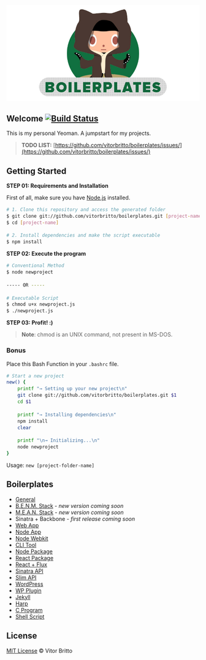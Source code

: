 ![Boilerplates Logo](logo-bp.jpg "Boilerplates")

## Welcome [![Build Status](https://travis-ci.org/vitorbritto/boilerplates.svg)](https://travis-ci.org/vitorbritto/boilerplates)

This is my personal Yeoman. A jumpstart for my projects.

> **TODO LIST:** [https://github.com/vitorbritto/boilerplates/issues/](https://github.com/vitorbritto/boilerplates/issues/)


## Getting Started

**STEP 01: Requirements and Installation**

First of all, make sure you have [Node.js](http://nodejs.org/) installed.

```bash
# 1. Clone this repository and access the generated folder
$ git clone git://github.com/vitorbritto/boilerplates.git [project-name]
$ cd [project-name]

# 2. Install dependencies and make the script executable
$ npm install
```

**STEP 02: Execute the program**

```bash
# Conventional Method
$ node newproject

----- OR -----

# Executable Script
$ chmod u+x newproject.js
$ ./newproject.js
```

**STEP 03: Profit! :)**

> **Note**: chmod is an UNIX command, not present in MS-DOS.

### Bonus

Place this Bash Function in your `.bashrc` file.

```bash
# Start a new project
new() {
    printf "→ Setting up your new project\n"
    git clone git://github.com/vitorbritto/boilerplates.git $1
    cd $1

    printf "→ Installing dependencies\n"
    npm install
    clear

    printf "\n→ Initializing...\n"
    node newproject
}
```

Usage: `new [project-folder-name]`


## Boilerplates

- [General](init/templates/general/)
- [B.E.N.M. Stack](init/templates/benmstack/) - *new version coming soon*
- [M.E.A.N. Stack](init/templates/meanstack/) - *new version coming soon*
- Sinatra + Backbone - *first release coming soon*
- [Web App](init/templates/webapp/)
- [Node App](init/templates/nodeapp/)
- [Node Webkit](init/templates/nodewebkit/)
- [CLI Tool](init/templates/clitool/)
- [Node Package](init/templates/npmpkg/)
- [React Package](init/templates/reactpkg)
- [React + Flux](init/templates/reactflux)
- [Sinatra API](init/templates/sinatra/)
- [Slim API](init/templates/slim/)
- [WordPress](init/templates/wordpress/)
- [WP Plugin](init/templates/wpplugin/)
- [Jekyll](init/templates/jekyll/)
- [Harp](init/templates/harp/)
- [C Program](init/templates/cprogram/)
- [Shell Script](init/templates/shellscript/)

## License

[MIT License](http://vitorbritto.mit-license.org/) © Vitor Britto
